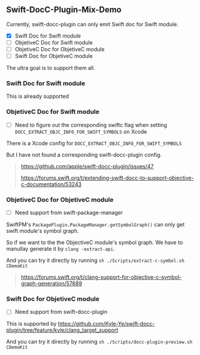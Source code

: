 ## Swift-DocC-Plugin-Mix-Demo

Currently, swift-docc-plugin can only emit Swift doc for Swift module.

- [x] Swift Doc for Swift module
- [ ] ObjetiveC Doc for Swift module
- [ ] ObjetiveC Doc for ObjetiveC module
- [ ] Swift Doc for ObjetiveC module 

The ultra goal is to support them all.

### Swift Doc for Swift module

This is already supported

### ObjetiveC Doc for Swift module

- [ ] Need to figure out the corresponding swiftc flag when setting `DOCC_EXTRACT_OBJC_INFO_FOR_SWIFT_SYMBOLS` on Xcode

There is a Xcode config for `DOCC_EXTRACT_OBJC_INFO_FOR_SWIFT_SYMBOLS`

But I have not found a corresponding swift-docc-plugin config.

> https://github.com/apple/swift-docc-plugin/issues/47
>
> https://forums.swift.org/t/extending-swift-docc-to-support-objective-c-documentation/53243

### ObjetiveC Doc for ObjetiveC module

- [ ] Need support from swift-package-manager

SwiftPM's `PackagePlugin.PackageManager.getSymbolGraph()` can only get swift module's symbol graph.

So if we want to the the ObjectiveC module's symbol graph. We have to manullay generate it by `clang -extract-api`.

And you can try it directly by running `sh ./Scripts/extract-c-symbol.sh CDemoKit`

> https://forums.swift.org/t/clang-support-for-objective-c-symbol-graph-generation/57689

### Swift Doc for ObjetiveC module 

- [ ] Need support from swift-docc-plugin

This is supported by https://github.com/Kyle-Ye/swift-docc-plugin/tree/feature/kyle/clang_target_support

And you can try it directly by running `sh ./Scripts/docc-plugin-preview.sh CDemoKit`
